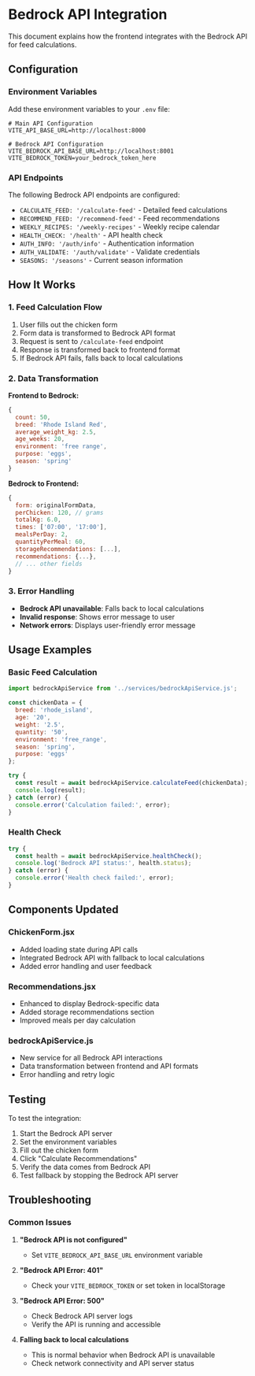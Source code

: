 # Bedrock API Integration

This document explains how the frontend integrates with the Bedrock API for feed calculations.

## Configuration

### Environment Variables

Add these environment variables to your `.env` file:

```env
# Main API Configuration
VITE_API_BASE_URL=http://localhost:8000

# Bedrock API Configuration
VITE_BEDROCK_API_BASE_URL=http://localhost:8001
VITE_BEDROCK_TOKEN=your_bedrock_token_here
```

### API Endpoints

The following Bedrock API endpoints are configured:

- `CALCULATE_FEED: '/calculate-feed'` - Detailed feed calculations
- `RECOMMEND_FEED: '/recommend-feed'` - Feed recommendations
- `WEEKLY_RECIPES: '/weekly-recipes'` - Weekly recipe calendar
- `HEALTH_CHECK: '/health'` - API health check
- `AUTH_INFO: '/auth/info'` - Authentication information
- `AUTH_VALIDATE: '/auth/validate'` - Validate credentials
- `SEASONS: '/seasons'` - Current season information

## How It Works

### 1. Feed Calculation Flow

1. User fills out the chicken form
2. Form data is transformed to Bedrock API format
3. Request is sent to `/calculate-feed` endpoint
4. Response is transformed back to frontend format
5. If Bedrock API fails, falls back to local calculations

### 2. Data Transformation

**Frontend to Bedrock:**
```javascript
{
  count: 50,
  breed: 'Rhode Island Red',
  average_weight_kg: 2.5,
  age_weeks: 20,
  environment: 'free range',
  purpose: 'eggs',
  season: 'spring'
}
```

**Bedrock to Frontend:**
```javascript
{
  form: originalFormData,
  perChicken: 120, // grams
  totalKg: 6.0,
  times: ['07:00', '17:00'],
  mealsPerDay: 2,
  quantityPerMeal: 60,
  storageRecommendations: [...],
  recommendations: {...},
  // ... other fields
}
```

### 3. Error Handling

- **Bedrock API unavailable**: Falls back to local calculations
- **Invalid response**: Shows error message to user
- **Network errors**: Displays user-friendly error message

## Usage Examples

### Basic Feed Calculation

```javascript
import bedrockApiService from '../services/bedrockApiService.js';

const chickenData = {
  breed: 'rhode_island',
  age: '20',
  weight: '2.5',
  quantity: '50',
  environment: 'free_range',
  season: 'spring',
  purpose: 'eggs'
};

try {
  const result = await bedrockApiService.calculateFeed(chickenData);
  console.log(result);
} catch (error) {
  console.error('Calculation failed:', error);
}
```

### Health Check

```javascript
try {
  const health = await bedrockApiService.healthCheck();
  console.log('Bedrock API status:', health.status);
} catch (error) {
  console.error('Health check failed:', error);
}
```

## Components Updated

### ChickenForm.jsx
- Added loading state during API calls
- Integrated Bedrock API with fallback to local calculations
- Added error handling and user feedback

### Recommendations.jsx
- Enhanced to display Bedrock-specific data
- Added storage recommendations section
- Improved meals per day calculation

### bedrockApiService.js
- New service for all Bedrock API interactions
- Data transformation between frontend and API formats
- Error handling and retry logic

## Testing

To test the integration:

1. Start the Bedrock API server
2. Set the environment variables
3. Fill out the chicken form
4. Click "Calculate Recommendations"
5. Verify the data comes from Bedrock API
6. Test fallback by stopping the Bedrock API server

## Troubleshooting

### Common Issues

1. **"Bedrock API is not configured"**
   - Set `VITE_BEDROCK_API_BASE_URL` environment variable

2. **"Bedrock API Error: 401"**
   - Check your `VITE_BEDROCK_TOKEN` or set token in localStorage

3. **"Bedrock API Error: 500"**
   - Check Bedrock API server logs
   - Verify the API is running and accessible

4. **Falling back to local calculations**
   - This is normal behavior when Bedrock API is unavailable
   - Check network connectivity and API server status
